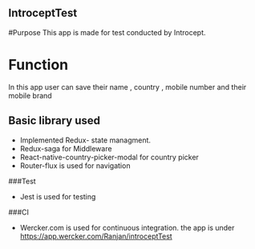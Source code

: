 ## IntroceptTest
#Purpose
 This app is made for test conducted by Introcept.

# Function
In this app user can save their name , country , mobile number and their mobile brand

## Basic library used

- Implemented Redux- state managment.
- Redux-saga for Middleware
- React-native-country-picker-modal for country picker
- Router-flux is used for navigation

###Test

- Jest is used for testing


###CI

-  Wercker.com is used for continuous integration.
the app is under https://app.wercker.com/Ranjan/introceptTest
